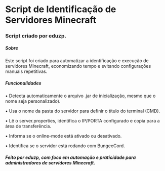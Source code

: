 # Script de Identificação de Servidores Minecraft
### Script criado por eduzp.

##### Sobre
Este script foi criado para automatizar a identificação e execução de servidores Minecraft, economizando tempo e evitando configurações manuais repetitivas.

##### Funcionalidades

• Detecta automaticamente o arquivo .jar de inicialização, mesmo que o nome seja personalizado).
     
• Usa o nome da pasta do servidor para definir o título do terminal (CMD).

• Lê o server.properties, identifica o IP/PORTA configurado e copia para a área de transferência.

• Informa se o online-mode está ativado ou desativado.

• Identifica se o servidor está rodando com BungeeCord.


##### Feito por eduzp, com foco em automação e praticidade para administradores de servidores Minecraft.
